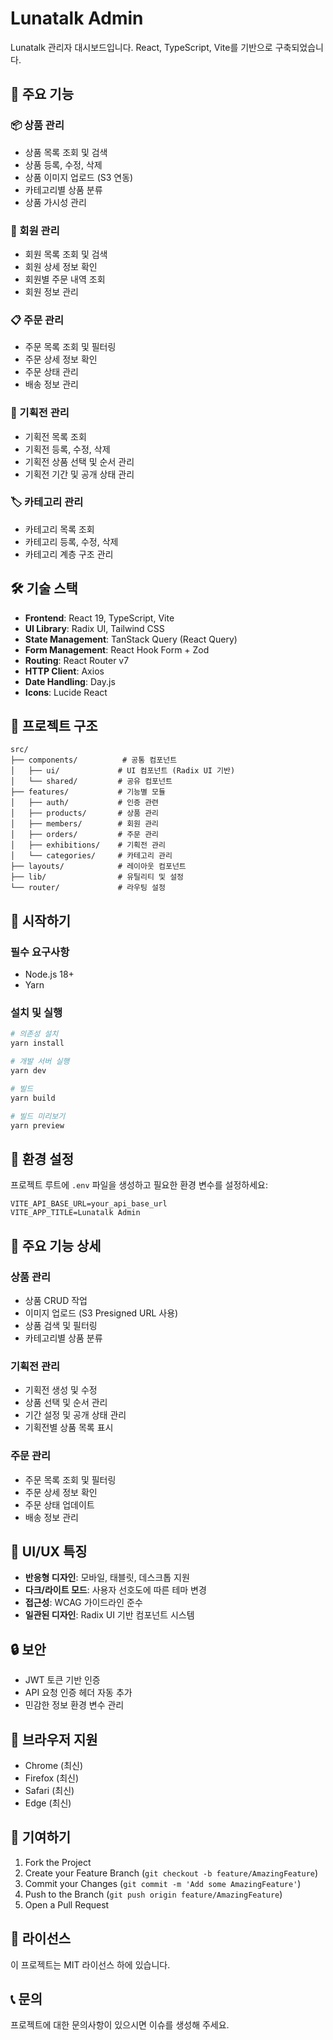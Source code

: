 # Lunatalk Admin

Lunatalk 관리자 대시보드입니다. React, TypeScript, Vite를 기반으로 구축되었습니다.

## 🚀 주요 기능

### 📦 상품 관리

- 상품 목록 조회 및 검색
- 상품 등록, 수정, 삭제
- 상품 이미지 업로드 (S3 연동)
- 카테고리별 상품 분류
- 상품 가시성 관리

### 👥 회원 관리

- 회원 목록 조회 및 검색
- 회원 상세 정보 확인
- 회원별 주문 내역 조회
- 회원 정보 관리

### 📋 주문 관리

- 주문 목록 조회 및 필터링
- 주문 상세 정보 확인
- 주문 상태 관리
- 배송 정보 관리

### 🎨 기획전 관리

- 기획전 목록 조회
- 기획전 등록, 수정, 삭제
- 기획전 상품 선택 및 순서 관리
- 기획전 기간 및 공개 상태 관리

### 🏷️ 카테고리 관리

- 카테고리 목록 조회
- 카테고리 등록, 수정, 삭제
- 카테고리 계층 구조 관리

## 🛠️ 기술 스택

- **Frontend**: React 19, TypeScript, Vite
- **UI Library**: Radix UI, Tailwind CSS
- **State Management**: TanStack Query (React Query)
- **Form Management**: React Hook Form + Zod
- **Routing**: React Router v7
- **HTTP Client**: Axios
- **Date Handling**: Day.js
- **Icons**: Lucide React

## 📁 프로젝트 구조

```
src/
├── components/          # 공통 컴포넌트
│   ├── ui/             # UI 컴포넌트 (Radix UI 기반)
│   └── shared/         # 공유 컴포넌트
├── features/           # 기능별 모듈
│   ├── auth/           # 인증 관련
│   ├── products/       # 상품 관리
│   ├── members/        # 회원 관리
│   ├── orders/         # 주문 관리
│   ├── exhibitions/    # 기획전 관리
│   └── categories/     # 카테고리 관리
├── layouts/            # 레이아웃 컴포넌트
├── lib/                # 유틸리티 및 설정
└── router/             # 라우팅 설정
```

## 🚀 시작하기

### 필수 요구사항

- Node.js 18+
- Yarn

### 설치 및 실행

```bash
# 의존성 설치
yarn install

# 개발 서버 실행
yarn dev

# 빌드
yarn build

# 빌드 미리보기
yarn preview
```

## 🔧 환경 설정

프로젝트 루트에 `.env` 파일을 생성하고 필요한 환경 변수를 설정하세요:

```env
VITE_API_BASE_URL=your_api_base_url
VITE_APP_TITLE=Lunatalk Admin
```

## 📝 주요 기능 상세

### 상품 관리

- 상품 CRUD 작업
- 이미지 업로드 (S3 Presigned URL 사용)
- 상품 검색 및 필터링
- 카테고리별 상품 분류

### 기획전 관리

- 기획전 생성 및 수정
- 상품 선택 및 순서 관리
- 기간 설정 및 공개 상태 관리
- 기획전별 상품 목록 표시

### 주문 관리

- 주문 목록 조회 및 필터링
- 주문 상세 정보 확인
- 주문 상태 업데이트
- 배송 정보 관리

## 🎨 UI/UX 특징

- **반응형 디자인**: 모바일, 태블릿, 데스크톱 지원
- **다크/라이트 모드**: 사용자 선호도에 따른 테마 변경
- **접근성**: WCAG 가이드라인 준수
- **일관된 디자인**: Radix UI 기반 컴포넌트 시스템

## 🔒 보안

- JWT 토큰 기반 인증
- API 요청 인증 헤더 자동 추가
- 민감한 정보 환경 변수 관리

## 📱 브라우저 지원

- Chrome (최신)
- Firefox (최신)
- Safari (최신)
- Edge (최신)

## 🤝 기여하기

1. Fork the Project
2. Create your Feature Branch (`git checkout -b feature/AmazingFeature`)
3. Commit your Changes (`git commit -m 'Add some AmazingFeature'`)
4. Push to the Branch (`git push origin feature/AmazingFeature`)
5. Open a Pull Request

## 📄 라이선스

이 프로젝트는 MIT 라이선스 하에 있습니다.

## 📞 문의

프로젝트에 대한 문의사항이 있으시면 이슈를 생성해 주세요.
